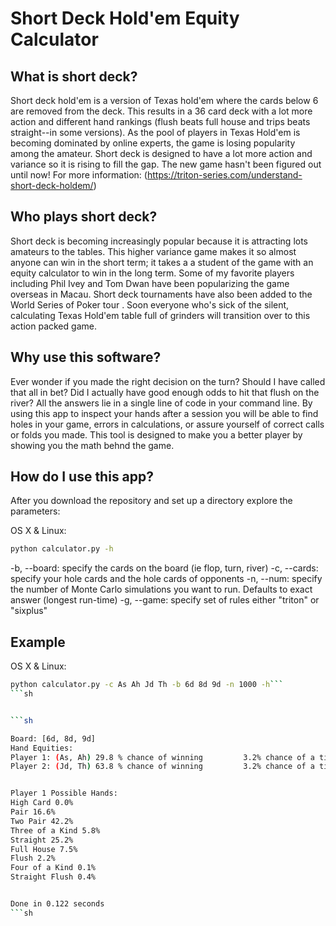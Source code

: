 # Short Deck Hold'em Equity Calculator

## What is short deck?

Short deck hold'em is a version of Texas hold'em where the cards below 6 are removed from the deck. This results in a 36 card deck with a lot more action and different hand rankings (flush beats full house and trips beats straight--in some versions). As the pool of players in Texas Hold'em is becoming dominated by online experts, the game is losing popularity among the amateur. Short deck is designed to have a lot more action and variance so it is rising to fill the gap. The new game hasn't been figured out until now!
For more information: (<https://triton-series.com/understand-short-deck-holdem/>)

## Who plays short deck?

Short deck is becoming increasingly popular because it is attracting lots amateurs to the tables. This higher variance game makes it so almost anyone can win in the short term; it takes a a student of the game with an equity calculator to win in the long term. Some of my favorite players including Phil Ivey and Tom Dwan have been popularizing the game overseas in Macau. Short deck tournaments have also been added to the World Series of Poker tour . Soon everyone who's sick of the silent, calculating Texas Hold'em table full of grinders will transition over to this action packed game.

## Why use this software?

Ever wonder if you made the right decision on the turn? Should I have called that all in bet? Did I actually have good enough odds to hit that flush on the river? All the answers lie in a single line of code in your command line. By using this app to inspect your hands after a session you will be able to find holes in your game, errors in calculations, or assure yourself of correct calls or folds you made. This tool is designed to make you a better player by showing you the math behnd the game.

## How do I use this app?

After you download the repository and set up a directory explore the parameters:

OS X & Linux:

```sh
python calculator.py -h
```

-b, --board: specify the cards on the board (ie flop, turn, river) 
-c, --cards: specify your hole cards and the hole cards of opponents 
-n, --num: specify the number of Monte Carlo simulations you want to run. Defaults to exact answer (longest run-time) 
-g, --game: specify set of rules either "triton" or "sixplus"

## Example

OS X & Linux:

```sh
python calculator.py -c As Ah Jd Th -b 6d 8d 9d -n 1000 -h```
```sh


```sh

Board: [6d, 8d, 9d]
Hand Equities:
Player 1: (As, Ah) 29.8 % chance of winning         3.2% chance of a tie
Player 2: (Jd, Th) 63.8 % chance of winning         3.2% chance of a tie


Player 1 Possible Hands:
High Card 0.0%
Pair 16.6%
Two Pair 42.2%
Three of a Kind 5.8%
Straight 25.2%
Full House 7.5%
Flush 2.2%
Four of a Kind 0.1%
Straight Flush 0.4%


Done in 0.122 seconds
```sh
